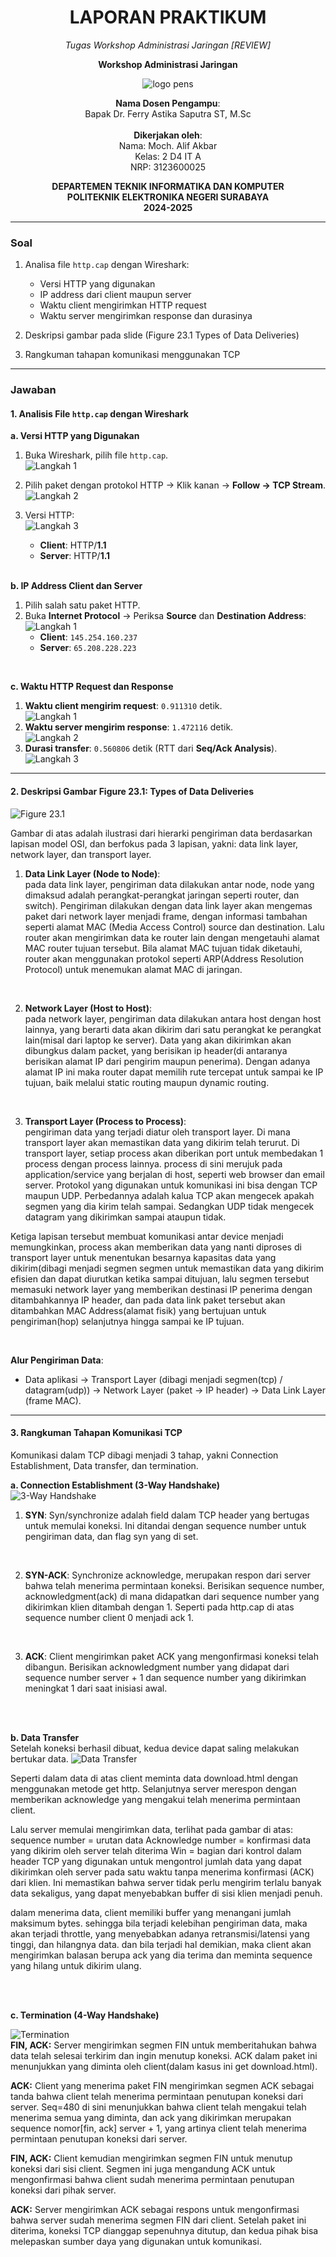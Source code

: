 <div align="center">

# LAPORAN PRAKTIKUM


*Tugas Workshop Administrasi Jaringan [REVIEW]*  

**Workshop Administrasi Jaringan**  

![logo pens](media/image1.jpg)  

**Nama Dosen Pengampu**:  
Bapak Dr. Ferry Astika Saputra ST, M.Sc  
<br>
**Dikerjakan oleh**:  
Nama: Moch. Alif Akbar  
Kelas: 2 D4 IT A  
NRP: 3123600025  

**DEPARTEMEN TEKNIK INFORMATIKA DAN KOMPUTER**  
**POLITEKNIK ELEKTRONIKA NEGERI SURABAYA**  
**2024-2025**  
</div>

---

### **Soal**  
1. Analisa file `http.cap` dengan Wireshark:  
   - Versi HTTP yang digunakan  
   - IP address dari client maupun server  
   - Waktu client mengirimkan HTTP request  
   - Waktu server mengirimkan response dan durasinya  

2. Deskripsi gambar pada slide (Figure 23.1 Types of Data Deliveries)  

3. Rangkuman tahapan komunikasi menggunakan TCP  

---

### **Jawaban**  

#### **1. Analisis File `http.cap` dengan Wireshark**  

**a. Versi HTTP yang Digunakan**  
1. Buka Wireshark, pilih file `http.cap`.  
   ![Langkah 1](media/image2.png)  
2. Pilih paket dengan protokol HTTP → Klik kanan → **Follow → TCP Stream**.  
   ![Langkah 2](media/image3.png)  
3. Versi HTTP:  
   ![Langkah 3](media/image4.png)  
   - **Client**: HTTP/**1.1**  
   - **Server**: HTTP/**1.1**  

   <br>

**b. IP Address Client dan Server**  
1. Pilih salah satu paket HTTP.  
2. Buka **Internet Protocol** → Periksa **Source** dan **Destination Address**:  
   ![Langkah 1](media/image5.png)  
   - **Client**: `145.254.160.237`  
   - **Server**: `65.208.228.223`  

<br>

**c. Waktu HTTP Request dan Response**  
1. **Waktu client mengirim request**: `0.911310` detik.  
   ![Langkah 1](media/image5.png)  
2. **Waktu server mengirim response**: `1.472116` detik.  
   ![Langkah 2](media/image8.png)  
3. **Durasi transfer**: `0.560806` detik (RTT dari **Seq/Ack Analysis**).  
   ![Langkah 3](media/image8.png)  

---

#### **2. Deskripsi Gambar Figure 23.1: Types of Data Deliveries**  
![Figure 23.1](media/image10.png)  

Gambar di atas adalah ilustrasi dari hierarki pengiriman data berdasarkan lapisan model OSI, dan berfokus pada 3 lapisan, yakni: data link layer, network layer, dan transport layer.
1. **Data Link Layer (Node to Node)**:  
   pada data link layer, pengiriman data dilakukan antar node, node yang dimaksud adalah perangkat-perangkat jaringan seperti router, dan switch). Pengiriman dilakukan dengan data link layer akan mengemas paket dari network layer menjadi frame, dengan informasi tambahan seperti alamat MAC (Media Access Control) source dan destination. Lalu router akan mengirimkan data ke router lain dengan mengetauhi alamat MAC router tujuan tersebut. Bila alamat MAC tujuan tidak diketauhi, router akan menggunakan protokol seperti ARP(Address Resolution Protocol) untuk menemukan alamat MAC di jaringan. 

<br>

2. **Network Layer (Host to Host)**:  
   pada network layer, pengiriman data dilakukan antara host dengan host lainnya, yang berarti data akan dikirim dari satu perangkat ke perangkat lain(misal dari laptop ke server). Data yang akan dikirimkan akan dibungkus dalam packet, yang berisikan ip header(di antaranya berisikan alamat IP dari pengirim maupun penerima). Dengan adanya alamat IP ini maka router dapat memilih rute tercepat untuk sampai ke IP tujuan, baik melalui static routing maupun dynamic routing. 

<br>

3. **Transport Layer (Process to Process)**:  
   pengiriman data yang terjadi diatur oleh transport layer. Di mana transport layer akan memastikan data yang dikirim telah terurut. Di transport layer, setiap process akan diberikan port untuk membedakan 1 process dengan process lainnya. process di sini merujuk pada application/service yang berjalan di host, seperti web browser dan email server. Protokol yang digunakan untuk komunikasi ini bisa dengan TCP maupun UDP. Perbedannya adalah kalua TCP akan mengecek apakah segmen yang dia kirim telah sampai. Sedangkan UDP tidak mengecek datagram yang dikirimkan sampai ataupun tidak.

Ketiga lapisan tersebut membuat komunikasi antar device menjadi memungkinkan, process akan memberikan data yang nanti diproses di transport layer untuk menentukan besarnya kapasitas data yang dikirim(dibagi menjadi segmen segmen untuk memastikan data yang dikirim efisien dan dapat diurutkan ketika sampai ditujuan, lalu segmen tersebut memasuki network layer yang memberikan destinasi IP penerima dengan ditambahkannya IP header, dan pada data link paket tersebut akan ditambahkan MAC Address(alamat fisik) yang bertujuan untuk pengiriman(hop) selanjutnya hingga sampai ke IP tujuan.


<br>

**Alur Pengiriman Data**:  
- Data aplikasi → Transport Layer (dibagi menjadi segmen(tcp) / datagram(udp)) → Network Layer (paket -> IP header) → Data Link Layer (frame MAC).  

---

#### **3. Rangkuman Tahapan Komunikasi TCP**  

Komunikasi dalam TCP dibagi menjadi 3 tahap, yakni Connection Establishment, Data transfer, dan termination.

**a. Connection Establishment (3-Way Handshake)**  
![3-Way Handshake](media/image11.png)  
1. **SYN**: 
Syn/synchronize adalah field dalam TCP header yang bertugas untuk memulai koneksi. Ini ditandai dengan sequence number untuk pengiriman data, dan flag syn yang di set.

<br>

2. **SYN-ACK**: 
Synchronize acknowledge, merupakan respon dari server bahwa telah menerima permintaan koneksi. Berisikan sequence number,  acknowledgment(ack) di mana didapatkan dari sequence number yang dikirimkan klien ditambah dengan 1. Seperti pada http.cap di atas sequence number client 0 menjadi ack 1.

<br>

3. **ACK**: 
Client mengirimkan paket ACK yang mengonfirmasi koneksi telah dibangun. Berisikan acknowledgment number yang didapat dari sequence number server + 1 dan sequence number yang dikirimkan meningkat 1 dari saat inisiasi awal.

<br><br>

**b. Data Transfer**  
Setelah koneksi berhasil dibuat, kedua device dapat saling melakukan bertukar data.
![Data Transfer](media/image12.png)  

Seperti dalam data di atas client meminta data download.html dengan menggunakan metode get http.
Selanjutnya server merespon dengan memberikan acknowledge yang mengakui telah menerima permintaan client.

Lalu server memulai mengirimkan data, terlihat pada gambar di atas:
sequence number = urutan data
Acknowledge number = konfirmasi data yang dikirim oleh server telah diterima
Win = bagian dari kontrol dalam header TCP yang digunakan untuk mengontrol jumlah data yang dapat dikirimkan oleh server pada satu waktu tanpa menerima konfirmasi (ACK) dari klien. Ini memastikan bahwa server tidak perlu mengirim terlalu banyak data sekaligus, yang dapat menyebabkan buffer di sisi klien menjadi penuh.

dalam menerima data, client memiliki buffer yang menangani jumlah maksimum bytes. sehingga bila terjadi kelebihan pengiriman data, maka akan terjadi throttle, yang menyebabkan adanya retransmisi/latensi yang tinggi, dan hilangnya data. dan bila terjadi hal demikian, maka client akan mengirimkan balasan berupa ack yang dia terima dan meminta sequence yang hilang untuk dikirim ulang.

<br><br>

**c. Termination (4-Way Handshake)**  

![Termination](media/image13.png)  
**FIN, ACK:**
Server mengirimkan segmen FIN untuk memberitahukan bahwa data telah selesai terkirim dan ingin menutup koneksi.
ACK dalam paket ini menunjukkan yang diminta oleh client(dalam kasus ini get download.html).

**ACK:**
Client yang menerima paket FIN mengirimkan segmen ACK sebagai tanda bahwa client  telah menerima permintaan penutupan koneksi dari server.
Seq=480 di sini menunjukkan bahwa client telah mengakui telah menerima semua yang diminta, dan ack yang dikirimkan merupakan sequence nomor[fin, ack] server + 1,  yang artinya client telah menerima permintaan penutupan koneksi dari server.

**FIN, ACK:**
Client kemudian mengirimkan segmen FIN untuk menutup koneksi dari sisi client.
Segmen ini juga mengandung ACK untuk mengonfirmasi bahwa client sudah menerima permintaan penutupan koneksi dari pihak server.

**ACK:**
Server mengirimkan ACK sebagai respons untuk mengonfirmasi bahwa server sudah menerima segmen FIN dari client.
Setelah paket ini diterima, koneksi TCP dianggap sepenuhnya ditutup, dan kedua pihak bisa melepaskan sumber daya yang digunakan untuk komunikasi.

